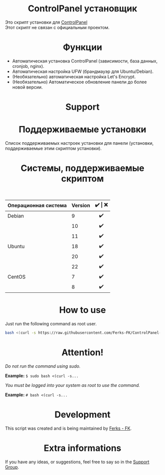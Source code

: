 <h1 align=center>ControlPanel установщик</h1>

Это скрипт установки для [ControlPanel](https://controlpanel.gg/)<br>
Этот скрипт не связан с официальным проектом.

<h1 align="center">Функции</h1>

- Автоматическая установка ControlPanel (зависимости, база данных, cronjob, nginx).
- Автоматическая настройка UFW (брандмауэр для Ubuntu/Debian).
- (Необязательно) автоматическая настройка Let's Encrypt.
- (Необязательно) Автоматическое обновление панели до более новой версии.

<h1 align="center">Support</h1>

<h1 align=center>Поддерживаемые установки</h1>

Список поддерживаемых настроек установки для панели (установки, поддерживаемые этим скриптом установки).

<h1 align="center">Системы, поддерживаемые скриптом</h1></br>

|  Операционная система    |  Version       | ✔️ \| ❌    |
| :---                  |     :---       | :---:      |
| Debian                | 9              | ✔️         |
|                       | 10             | ✔️         |
|                       | 11             | ✔️         |
| Ubuntu                | 18             | ✔️         |
|                       | 20             | ✔️         |
|                       | 22             | ✔️         |
| CentOS                | 7              | ✔️         |
|                       | 8              | ✔️         |


<h1 align="center">How to use</h1>

Just run the following command as root user.

```bash
bash <(curl -s https://raw.githubusercontent.com/Ferks-FK/ControlPanel-Installer/development/install.sh)
```

<h1 align="center">Attention!</h1>

*Do not run the command using sudo.*

**Example:** ```$ sudo bash <(curl -s...```

*You must be logged into your system as root to use the command.*

**Example:** ```# bash <(curl -s...```


<h1 align="center">Development</h1>

This script was created and is being maintained by [Ferks - FK](https://github.com/Ferks-FK).

<h1 align="center">Extra informations</h1>

If you have any ideas, or suggestions, feel free to say so in the [Support Group](https://discord.gg/buDBbSGJmQ).
